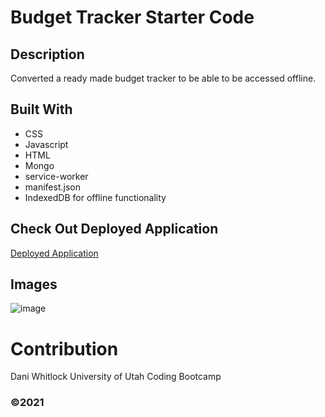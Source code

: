 # Budget Tracker Starter Code

## Description
Converted a ready made budget tracker to be able to be accessed offline. 

## Built With 
* CSS
* Javascript
* HTML
* Mongo
* service-worker
* manifest.json
* IndexedDB for offline functionality

## Check Out Deployed Application
[Deployed Application](https://ancient-bayou-10993.herokuapp.com)

## Images

![image](https://user-images.githubusercontent.com/72768805/115126704-6a264f00-9f8e-11eb-8f56-38777b2dbb2c.png)



# Contribution
Dani Whitlock
University of Utah Coding Bootcamp

###  ©️2021 

